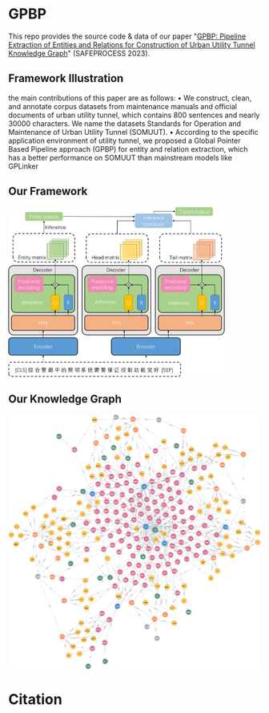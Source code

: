 # GPBP
This repo provides the source code & data of our paper "[GPBP: Pipeline Extraction of Entities and Relations for Construction of Urban Utility Tunnel Knowledge Graph](https://ieeexplore.ieee.org/document/10295733)" (SAFEPROCESS 2023).


## Framework Illustration

the main contributions of this paper are as follows: 
• We construct, clean, and annotate corpus datasets from maintenance manuals and official documents of urban utility tunnel, which contains 800 sentences and nearly 30000 characters. We name the datasets Standards for Operation and Maintenance of Urban Utility Tunnel (SOMUUT). 
• According to the specific application environment of utility tunnel, we proposed a Global Pointer Based Pipeline approach (GPBP) for entity and relation extraction, which has a better performance on SOMUUT than mainstream models like GPLinker

## Our Framework
<img src="img/framework.jpg" alt="our framework" style="zoom: 50%;" />

## Our Knowledge Graph
<img src="img/graph.jpg" alt="our graph" style="zoom:50%;" />

# Citation
